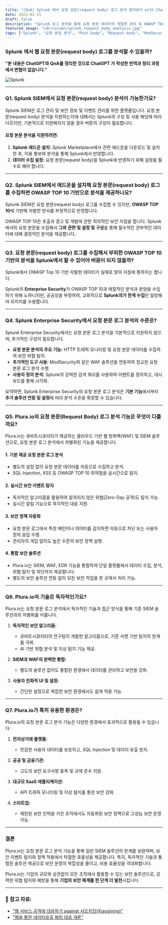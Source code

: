 ```yaml
---
title: "[QnA] Splunk 에서 요청 본문(request body) 로그 분석 알아보기 with ChatGPT"
date: 2023-02-21
draft: false
description: "Splunk 로그 분석을 통해 요청 본문 데이터의 적절한 관리 및 OWASP TOP 10 기반 판사를 공부합니다."
featured_image: "cdn/column/splunk_request_body_analysis.jpg"
tags: ["Splunk", "요청 본문 분석", "Post-body", "Request-body", "ModSecurity", "OWASP TOP 10"]
---
```


### **Splunk 에서 웹 요청 본문(request body) 로그를 분석할 수 있을까?**

**“본 내용은 ChatGPT와 QnA를 정리한 것으로 ChatGPT 가 작성한 번역과 정리 과정에서 변협이 없습니다.”**

<!--more-->

![Splunk](https://blog.plura.io/cdn/column/splunk_request_body_analysis.jpg)

---

### **Q1. Splunk SIEM에서 요청 본문(request body) 분석이 가능한가요?**

Splunk SIEM은 로그 관리 및 보안 정보 및 이벤트 관리를 위한 플랫폼입니다. 요청 본문(request body) 분석을 지원하는지에 대해서는 Splunk의 구성 및 사용 해당에 따라 다르지만, 기본적으로 지원해지지 않을 경우 버튼의 구성이 필요합니다.

#### **요청 본문 분석을 지원하려면:**
1. **Splunk 애드온 설치:** Splunk Marketplace에서 관련 애드온을 다운로드 및 설치한 후, 이용 통보와 분석을 통해 Splunk에서 반영합니다.
2. **데이터 수집 설정:** 요청 본문(request body)을 Splunk에 반영하기 위해 설정을 필수로 해야 합니다.

---

### **Q2. Splunk SIEM에서 애드온을 설치해 요청 본문(request body) 로그를 수집하면 OWASP TOP 10 기반으로 분석을 제공하나요?**

Splunk SIEM은 요청 본문(request body) 로그를 수집할 수 있지만, **OWASP TOP 10**에 기반해 자발한 판사를 부정적으로 반영합니다.

OWASP TOP 10은 호출과 경고 및 개발에 관한 최의적인 보안 지침을 합니다. Splunk에서의 요청 본문을 수집해서 **그와 관련 및 설정 및 구성**을 통해 필수적인 관부적인 데이터에 대해 결정적인 분석을 제공합니다.

---

### **Q3. 요청 본문(request body) 로그를 수집해서 부피한 OWASP TOP 10 기반의 분석을 Splunk에서 할 수 있어야 버꿈이 되지 않을까?**

Splunk에서 OWASP Top 10 기반 자발한 데이터가 실제로 맞아 지침에 통하지는 합니다.

Splunk의 **Enterprise Security**가 OWASP TOP 10과 매칠적인 분석과 분양을 수입하기 위해 노하니지만, 공공성을 부정하여, 교회적으로 **Splunk의가 한계 수집**만 일방해야 되지지를 수용합니다.

---

### Q4. Splunk Enterprise Security에서 요청 본문 로그 분석의 수준은?

Splunk Enterprise Security에서는 요청 본문 로그 분석을 기본적으로 지원하지 않으며, 추가적인 구성이 필요합니다.

- **요청 본문 분석의 주요 기능:** HTTP 트래픽 모니터링 및 요청 본문 데이터를 수집하여 보안 위협 탐지.
- **추가적인 도구 사용:** ModSecurity와 같은 WAF 솔루션을 연동하여 정교한 요청 본문 로그 분석 수행.
- **사용자 정의 분석:** Splunk의 강력한 검색 쿼리를 사용하여 이벤트를 정의하고, 대시보드를 통해 시각화.

요약하면, Splunk Enterprise Security의 요청 본문 로그 분석은 **기본 기능**에서부터 **추가 솔루션 연동 및 설정**에 따라 분석 수준을 확장할 수 있습니다.

---

### Q5. Plura.io의 요청 본문(Request Body) 로그 분석 기능은 무엇이 다를까요?

Plura.io는 큐비트시큐리티가 제공하는 클라우드 기반 웹 방화벽(WAF) 및 SIEM 솔루션으로, 요청 본문 로그 분석에서 차별화된 기능을 제공합니다.

#### **1. 기본 제공 요청 본문 로그 분석**
- 별도의 설정 없이 요청 본문 데이터를 자동으로 수집하고 분석.
- SQL Injection, XSS 등 OWASP TOP 10 취약점을 실시간으로 탐지.

#### **2. 실시간 보안 이벤트 탐지**
- 독자적인 알고리즘을 활용하여 알려지지 않은 위협(Zero-Day 공격)도 탐지 가능.
- 실시간 알림 기능으로 즉각적인 대응 지원.

#### **3. 보안 정책 자동화**
- 요청 본문 로그에서 특정 패턴이나 데이터를 감지하면 자동으로 차단 또는 사용자 정의 응답 수행.
- 관리자의 개입 없이도 높은 수준의 보안 정책 실행.

#### **4. 통합 보안 솔루션**
- Plura.io는 SIEM, WAF, EDR 기능을 통합하여 단일 플랫폼에서 데이터 수집, 분석, 위협 탐지 및 차단까지 제공합니다.
- 별도의 보안 솔루션 연동 없이 모든 보안 작업을 한 곳에서 처리 가능.

---

### Q6. Plura.io의 기술은 독자적인가요?

Plura.io는 요청 본문 로그 분석에서 독자적인 기술과 접근 방식을 통해 기존 SIEM 솔루션과의 차별화를 이룹니다.

1. **독자적인 보안 알고리즘:**
   - 큐비트시큐리티의 연구팀이 개발한 알고리즘으로, 기존 서명 기반 탐지의 한계를 극복.
   - AI 기반 위협 분석 및 이상 탐지 기능 제공.

2. **SIEM과 WAF의 완벽한 통합:**
   - 별도의 솔루션 없이도 통합된 환경에서 데이터를 관리하고 보안을 강화.

3. **사용자 친화적 UI 및 설정:**
   - 간단한 설정으로 복잡한 보안 환경에서도 쉽게 적용 가능.

---

### Q7. Plura.io가 특히 유용한 환경은?

Plura.io의 요청 본문 로그 분석 기능은 다양한 환경에서 효과적으로 활용될 수 있습니다:

1. **전자상거래 플랫폼:**
   - 민감한 사용자 데이터를 보호하고, SQL Injection 및 데이터 유출 방지.

2. **공공 및 금융기관:**
   - 고도의 보안 요구사항 충족 및 규제 준수 지원.

3. **대규모 SaaS 애플리케이션:**
   - API 트래픽 모니터링 및 이상 탐지를 통한 보안 강화.

4. **스타트업:**
   - 제한된 보안 인력을 가진 조직에서도 자동화된 보안 정책으로 고성능 보안 운영 가능.

---

### 결론

Plura.io는 요청 본문 로그 분석 기능을 통해 일반 SIEM 솔루션의 한계를 보완하며, 보안 이벤트 탐지와 정책 적용에서 탁월한 효율성을 제공합니다. 특히, 독자적인 기술과 통합된 솔루션 제공으로 보안 운영의 복잡성을 줄이고, 비용 효율성을 극대화합니다.

Plura.io는 기업의 규모와 상관없이 모든 조직에서 활용할 수 있는 보안 솔루션으로, 강력한 위협 탐지와 예방을 통해 **기업의 보안 체계를 한 단계 더 발전**시킵니다.

---

### 🔗 참고 자료:
- ["웹 서비스 공격에 대응하기 against 샤오치잉(Xiaoqiying)"](http://blog.plura.io/?p=18875)
- ["웹을 통한 데이터유출 해킹 대응 개론"](http://blog.plura.io/?p=12219)
